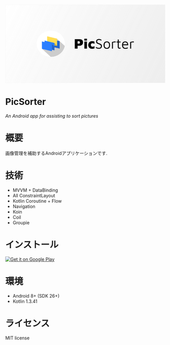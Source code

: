 ![Header](https://raw.githubusercontent.com/blackbracken/PicSorter/develop/header.png)
# PicSorter
*An Android app for assisting to sort pictures*

# 概要
画像管理を補助するAndroidアプリケーションです.

# 技術
* MVVM + DataBinding
* All ConstraintLayout
* Kotlin Coroutine + Flow
* Navigation
* Koin
* Coil
* Groupie

# インストール
<a href='https://play.google.com/store/apps/details?id=black.bracken.picsorter&pcampaignid=pcampaignidMKT-Other-global-all-co-prtnr-py-PartBadge-Mar2515-1'><img alt='Get it on Google Play' src='https://play.google.com/intl/en_us/badges/static/images/badges/en_badge_web_generic.png' width='20%' height='20%'/></a>
<!-- [GooglePlay](https://play.google.com/store/apps/details?id=black.bracken.picsorter) -->

# 環境
* Android 8+ (SDK 26+)
* Kotlin 1.3.41

# ライセンス
MIT license
